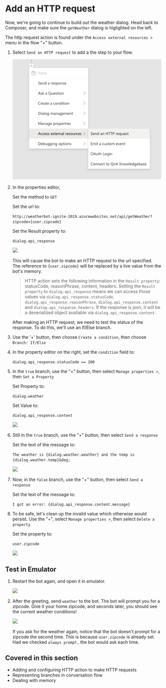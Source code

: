 # Add an HTTP request

Now, we're going to continue to build out the weather dialog. Head back to Composer, and make sure the `getWeather` dialog is higlighted on the left.

The http request action is found under the `Access external resources >` menu in the flow "+" button.

1. Select `Send an HTTP request` to add a the step to your flow.

   ![](./assets/03/http-step.png)

2. In the properties editor,

   Set the method to `GET`

   Set the url to:    

      `http://weatherbot-ignite-2019.azurewebsites.net/api/getWeather?zipcode={user.zipcode}`

   Set the Result property to:

      `dialog.api_response`

   ![](./assets/03/http-props.png)

   This will cause the bot to make an HTTP request to the url specified. The reference to `{user.zipcode}` will be replaced by a live value from the bot's memory.

   > HTTP action sets the following information in the `Result property`: statusCode, reasonPhrase, content, headers. Setting the `Result property` to `dialog.api_response` means we can access those values via `dialog.api_response.statusCode`, `dialog.api_response.reasonPhrase`, `dialog.api_response.content` and `dialog.api_response.headers`. If the response is json, it will be a deserialized object available via `dialog.api_response.content`.

   After making an HTTP request, we need to test the status of the response. To do this, we'll use an If/Else branch.

3. Use the '+' button, then choose `Create a condition`, then choose  `Branch: If/Else`
4. In the property editor on the right, set the `condition` field to:

      `dialog.api_response.statusCode == 200`

5. In the `true` branch, use the "+" button, then select `Manage properties >`, then `Set a Property`

   Set Property to:
   
      `dialog.weather`

   Set Value to:

      `dialog.api_response.content`

   ![](./assets/03/set-property-condition.png)

6. Still in the `true` branch, use the "+" button, then select `Send a response`

   Set the text of the message to:
   
      `The weather is {dialog.weather.weather} and the temp is {dialog.weather.temp}&deg;`

   ![](./assets/03/ifelse.png)

7. Now, in the `false` branch, use the "+" button, then select `Send a response`

   Set the text of the message to:
   
      `I got an error: {dialog.api_response.content.message}`

8. To be safe, let's clean up the invalid value which otherwise would persist. Use the "+", select `Manage properties >`, then select `Delete a property`

   Set the property to:

      `user.zipcode`

   ![](./assets/03/ifelse2.png)


## Test in Emulator

1. Restart the bot again, and open it in emulator.

   ![](./assets/02/restart-bot.gif)

2. After the greeting, send `weather` to the bot. The bot will prompt you for a zipcode. Give it your home zipcode, and seconds later, you should see the current weather conditions!

   ![](./assets/03/basic-weather.gif)

   If you ask for the weather again, notice that the bot doesn't prompt for a zipcode the second time. This is because `user.zipcode` is already set. Had we checked `always prompt,` the bot would ask each time.

## Covered in this section

- Adding and configuring HTTP action to make HTTP requests
- Representing branches in conversation flow
- Dealing with memory

